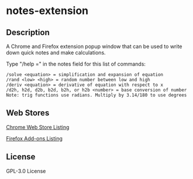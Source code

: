 # notes-extension

## Description

A Chrome and Firefox extension popup window that can be used to write down quick notes and make calculations.

Type "/help =" in the notes field for this list of commands:

```
/solve <equation> = simplification and expansion of equation
/rand <low> <high> = random number between low and high
/deriv <equation> = derivative of equation with respect to x
/d2h, h2d, d2b, b2d, b2h, or h2b <number> = base conversion of number
Note: trig functions use radians. Multiply by 3.14/180 to use degrees
```

## Web Stores

[Chrome Web Store Listing](https://chrome.google.com/webstore/detail/notes/mmpafhpdjeiogbfmncenmkbemhacfcge)

[Firefox Add-ons Listing](https://addons.mozilla.org/en-US/firefox/addon/notes-extension/)

## License

GPL-3.0 License

